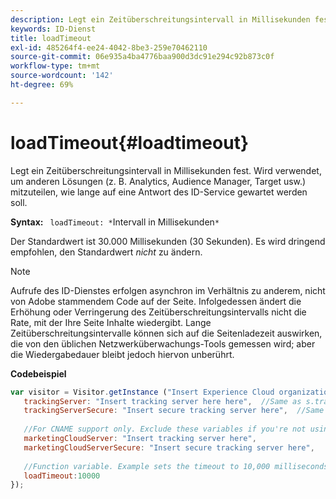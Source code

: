 ```yaml
---
description: Legt ein Zeitüberschreitungsintervall in Millisekunden fest. Wird verwendet, um anderen Lösungen (z. B. Analytics, Audience Manager, Target usw.) mitzuteilen, wie lange auf eine Antwort des ID-Service gewartet werden soll.
keywords: ID-Dienst
title: loadTimeout
exl-id: 485264f4-ee24-4042-8be3-259e70462110
source-git-commit: 06e935a4ba4776baa900d3dc91e294c92b873c0f
workflow-type: tm+mt
source-wordcount: '142'
ht-degree: 69%

---
```


# loadTimeout{#loadtimeout}

Legt ein Zeitüberschreitungsintervall in Millisekunden fest. Wird verwendet, um anderen Lösungen (z. B. Analytics, Audience Manager, Target usw.) mitzuteilen, wie lange auf eine Antwort des ID-Service gewartet werden soll.

**Syntax:** ` loadTimeout: *`Intervall in Millisekunden`*`

Der Standardwert ist 30.000 Millisekunden (30 Sekunden). Es wird dringend empfohlen, den Standardwert *nicht* zu ändern.

>[!NOTE]
>
>Aufrufe des ID-Dienstes erfolgen asynchron im Verhältnis zu anderem, nicht von Adobe stammendem Code auf der Seite. Infolgedessen ändert die Erhöhung oder Verringerung des Zeitüberschreitungsintervalls nicht die Rate, mit der Ihre Seite Inhalte wiedergibt. Lange Zeitüberschreitungsintervalle können sich auf die Seitenladezeit auswirken, die von den üblichen Netzwerküberwachungs-Tools gemessen wird; aber die Wiedergabedauer bleibt jedoch hiervon unberührt.

**Codebeispiel**

```js
var visitor = Visitor.getInstance ("Insert Experience Cloud organization ID here",{ 
   trackingServer: "Insert tracking server here here",  //Same as s.trackingServer 
   trackingServerSecure: "Insert secure tracking server here",  //Same as s.trackingServerSecure 
 
   //For CNAME support only. Exclude these variables if you're not using CNAME 
   marketingCloudServer: "Insert tracking server here", 
   marketingCloudServerSecure: "Insert secure tracking server here", 
 
   //Function variable. Example sets the timeout to 10,000 milliseconds (10 seconds). 
   loadTimeout:10000 
});
```
